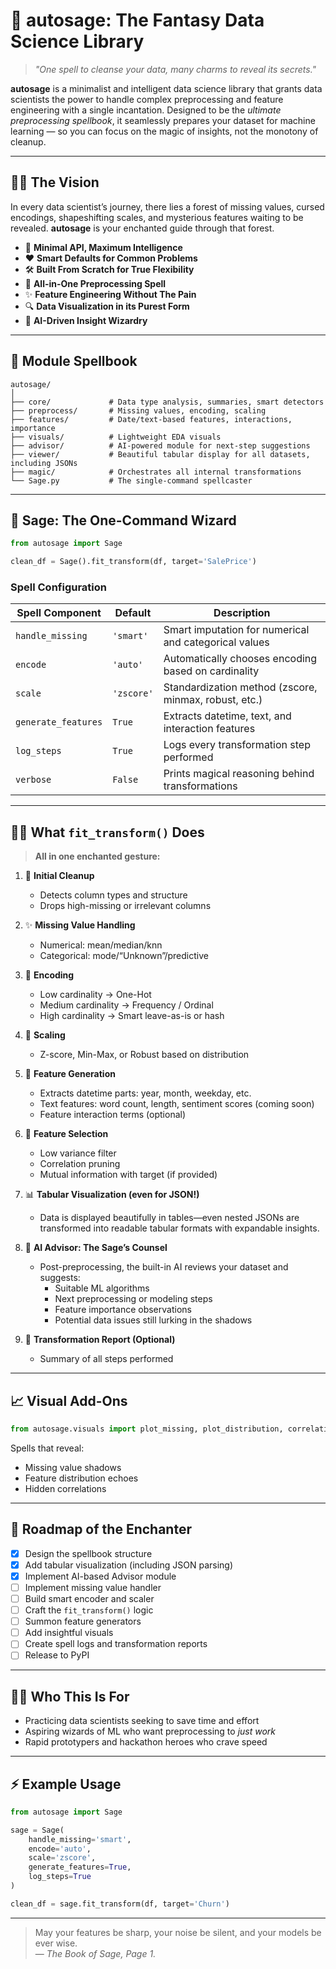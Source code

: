 # 🔮 autosage: The Fantasy Data Science Library

> *"One spell to cleanse your data, many charms to reveal its secrets."*

**autosage** is a minimalist and intelligent data science library that grants data scientists the power to handle complex preprocessing and feature engineering with a single incantation. Designed to be the *ultimate preprocessing spellbook*, it seamlessly prepares your dataset for machine learning — so you can focus on the magic of insights, not the monotony of cleanup.

---

## 🧙‍♂️ The Vision

In every data scientist’s journey, there lies a forest of missing values, cursed encodings, shapeshifting scales, and mysterious features waiting to be revealed. **autosage** is your enchanted guide through that forest.

- 🧠 **Minimal API, Maximum Intelligence**
- ❤️ **Smart Defaults for Common Problems**
- 🛠️ **Built From Scratch for True Flexibility**
- 🧬 **All-in-One Preprocessing Spell**
- ✨ **Feature Engineering Without The Pain**
- 🔍 **Data Visualization in its Purest Form**
- 🤖 **AI-Driven Insight Wizardry**

---

## 🧝 Module Spellbook

```
autosage/
│
├── core/             # Data type analysis, summaries, smart detectors
├── preprocess/       # Missing values, encoding, scaling
├── features/         # Date/text-based features, interactions, importance
├── visuals/          # Lightweight EDA visuals
├── advisor/          # AI-powered module for next-step suggestions
├── viewer/           # Beautiful tabular display for all datasets, including JSONs
├── magic/            # Orchestrates all internal transformations
└── Sage.py           # The single-command spellcaster
```

---

## 🧞 Sage: The One-Command Wizard

```python
from autosage import Sage

clean_df = Sage().fit_transform(df, target='SalePrice')
```

### Spell Configuration

| Spell Component       | Default    | Description |
|------------------------|------------|-------------|
| `handle_missing`       | `'smart'`  | Smart imputation for numerical and categorical values |
| `encode`               | `'auto'`   | Automatically chooses encoding based on cardinality |
| `scale`                | `'zscore'` | Standardization method (zscore, minmax, robust, etc.) |
| `generate_features`    | `True`     | Extracts datetime, text, and interaction features |
| `log_steps`            | `True`     | Logs every transformation step performed |
| `verbose`              | `False`    | Prints magical reasoning behind transformations |

---

## 🧙‍♀️ What `fit_transform()` Does

> **All in one enchanted gesture:**

1. 🧹 **Initial Cleanup**
   - Detects column types and structure
   - Drops high-missing or irrelevant columns

2. ✨ **Missing Value Handling**
   - Numerical: mean/median/knn
   - Categorical: mode/“Unknown”/predictive

3. 🎯 **Encoding**
   - Low cardinality → One-Hot  
   - Medium cardinality → Frequency / Ordinal  
   - High cardinality → Smart leave-as-is or hash

4. 🧪 **Scaling**
   - Z-score, Min-Max, or Robust based on distribution

5. 🧬 **Feature Generation**
   - Extracts datetime parts: year, month, weekday, etc.  
   - Text features: word count, length, sentiment scores (coming soon)  
   - Feature interaction terms (optional)

6. 🧠 **Feature Selection**
   - Low variance filter  
   - Correlation pruning  
   - Mutual information with target (if provided)

7. 📊 **Tabular Visualization (even for JSON!)**
   - Data is displayed beautifully in tables—even nested JSONs are transformed into readable tabular formats with expandable insights.

8. 🤖 **AI Advisor: The Sage’s Counsel**
   - Post-preprocessing, the built-in AI reviews your dataset and suggests:
     - Suitable ML algorithms
     - Next preprocessing or modeling steps
     - Feature importance observations
     - Potential data issues still lurking in the shadows

9. 📜 **Transformation Report (Optional)**
   - Summary of all steps performed

---

## 📈 Visual Add-Ons

```python
from autosage.visuals import plot_missing, plot_distribution, correlation_heatmap
```

Spells that reveal:
- Missing value shadows
- Feature distribution echoes
- Hidden correlations

---

## 🧙 Roadmap of the Enchanter

- [x] Design the spellbook structure
- [x] Add tabular visualization (including JSON parsing)
- [x] Implement AI-based Advisor module
- [ ] Implement missing value handler
- [ ] Build smart encoder and scaler
- [ ] Craft the `fit_transform()` logic
- [ ] Summon feature generators
- [ ] Add insightful visuals
- [ ] Create spell logs and transformation reports
- [ ] Release to PyPI

---

## 🧙‍♂️ Who This Is For

- Practicing data scientists seeking to save time and effort
- Aspiring wizards of ML who want preprocessing to *just work*
- Rapid prototypers and hackathon heroes who crave speed

---

## ⚡ Example Usage

```python
from autosage import Sage

sage = Sage(
    handle_missing='smart',
    encode='auto',
    scale='zscore',
    generate_features=True,
    log_steps=True
)

clean_df = sage.fit_transform(df, target='Churn')
```

---

> May your features be sharp, your noise be silent, and your models be ever wise.  
> — *The Book of Sage, Page 1.*

